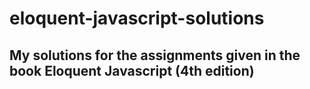 # eloquent-javascript-solutions
## My solutions for the assignments given in the book Eloquent Javascript (4th edition)
